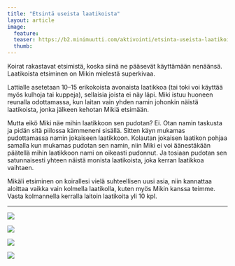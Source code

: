 ```yaml
---
title: "Etsintä useista laatikoista"
layout: article
image:
  feature:
  teaser: https://b2.minimuutti.com/aktivointi/etsinta-useista-laatikoista/DSC29381-245px (2).jpg
  thumb:
---
```


Koirat rakastavat etsimistä, koska siinä ne pääsevät käyttämään nenäänsä. Laatikoista etsiminen on Mikin mielestä superkivaa.

Lattialle asetetaan 10–15 erikokoista avonaista laatikkoa (tai toki voi käyttää myös kulhoja tai kuppeja), sellaisia joista ei näy läpi. Miki istuu huoneen reunalla odottamassa, kun laitan vain yhden namin johonkin näistä laatikoista, jonka jälkeen kehotan Mikiä etsimään.

Mutta eikö Miki näe mihin laatikkoon sen pudotan? Ei. Otan namin taskusta ja pidän sitä piilossa kämmeneni sisällä. Sitten käyn mukamas pudottamassa namin jokaiseen laatikkoon. Kolautan jokaisen laatikon pohjaa samalla kun mukamas pudotan sen namin, niin Miki ei voi äänestäkään päätellä mihin laatikkoon nami on oikeasti pudonnut. Ja tosiaan pudotan sen satunnaisesti yhteen näistä monista laatikoista, joka kerran laatikkoa vaihtaen.

Mikäli etsiminen on koirallesi vielä suhteellisen uusi asia, niin kannattaa aloittaa vaikka vain kolmella laatikolla, kuten myös Mikin kanssa teimme. Vasta kolmannella kerralla laitoin laatikoita yli 10 kpl.

---

![](https://b2.minimuutti.com/aktivointi/etsinta-useista-laatikoista/DSC29381-800px.jpg)

![](https://b2.minimuutti.com/aktivointi/etsinta-useista-laatikoista/DSC29389-800px.jpg)

![](https://b2.minimuutti.com/aktivointi/etsinta-useista-laatikoista/DSC29362-800px.jpg)

![](https://b2.minimuutti.com/aktivointi/etsinta-useista-laatikoista/DSC29376-800px.jpg)
